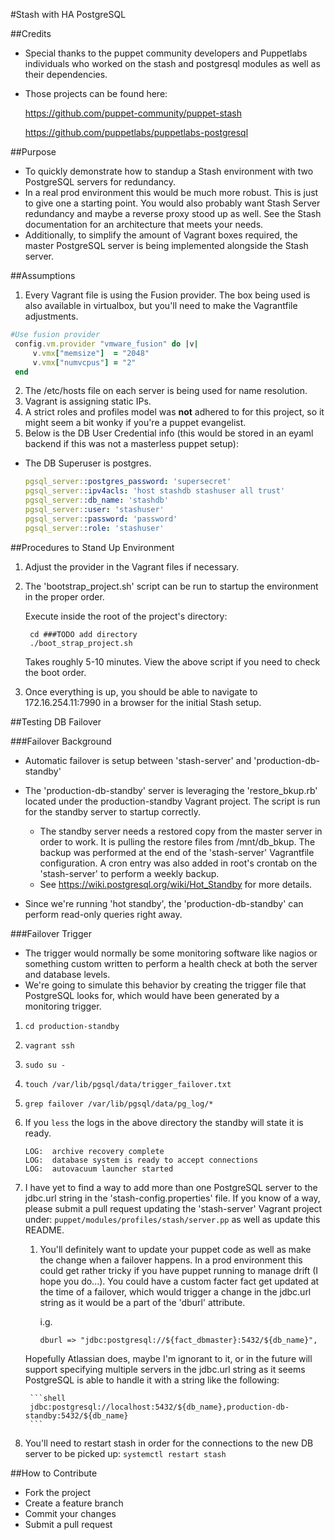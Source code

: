 #Stash with HA PostgreSQL

##Credits

* Special thanks to the puppet community developers and Puppetlabs individuals who worked on the stash and postgresql modules as well as their dependencies.

* Those projects can be found here:

	https://github.com/puppet-community/puppet-stash 
	
	https://github.com/puppetlabs/puppetlabs-postgresql
	

##Purpose

* To quickly demonstrate how to standup a Stash environment with two PostgreSQL servers for redundancy.
* In a real prod environment this would be much more robust.  This is just to give one a starting point.  You would also probably want Stash Server redundancy and maybe a reverse proxy stood up as well.  See the Stash documentation for an architecture that meets your needs.  
* Additionally, to simplify the amount of Vagrant boxes required, the master PostgreSQL server is being implemented alongside the Stash server.

##Assumptions

 1. Every Vagrant file is using the Fusion provider.  The box being used is also available in virtualbox, but you'll need to make the Vagrantfile adjustments.
 
 ```ruby
 #Use fusion provider
  config.vm.provider "vmware_fusion" do |v|
      v.vmx["memsize"]  = "2048"
      v.vmx["numvcpus"] = "2"
  end
```

 2. The /etc/hosts file on each server is being used for name resolution.
 3. Vagrant is assigning static IPs.  
 4. A strict roles and profiles model was **not** adhered to for this project, so it might seem a bit wonky if you're a puppet evangelist.
 5. Below is the DB User Credential info (this would be stored in an eyaml backend if this was not a masterless puppet setup):
 
 - The DB Superuser is postgres.
    

    ```yaml
    pgsql_server::postgres_password: 'supersecret'
    pgsql_server::ipv4acls: 'host stashdb stashuser all trust'
    pgsql_server::db_name: 'stashdb'
    pgsql_server::user: 'stashuser'
    pgsql_server::password: 'password'
    pgsql_server::role: 'stashuser'    
    ```
 

##Procedures to Stand Up Environment

1. Adjust the provider in the Vagrant files if necessary.
2. The 'bootstrap\_project.sh' script can be run to startup the environment in the proper order.

    Execute inside the root of the project's directory:
    

 	```shell
     cd ###TODO add directory
     ./boot_strap_project.sh
    ```
    
    
   Takes roughly 5-10 minutes.
   View the above script if you need to check the boot order.
    
3. Once everything is up, you should be able to navigate to 172.16.254.11:7990 in a browser for the initial Stash setup.
     
##Testing DB Failover 


###Failover Background


* Automatic failover is setup between 'stash-server' and 'production-db-standby'
* The 'production-db-standby' server is leveraging the 'restore\_bkup.rb' located under the production-standby Vagrant project.  The script is run for the standby server to startup correctly.
    - The standby server needs a restored copy from the master server in order to work.  It is pulling the restore files from /mnt/db\_bkup.  The backup was performed at the end of the 'stash-server' Vagrantfile configuration.  A cron entry was also added in root's crontab on the 'stash-server' to perform a weekly backup.
    - See https://wiki.postgresql.org/wiki/Hot_Standby for more details.
    
* Since we're running 'hot standby', the 'production-db-standby' can perform read-only queries right away. 


###Failover Trigger
* The trigger would normally be some monitoring software like nagios or something custom written to perform a health check at both the server and database levels.
* We're going to simulate this behavior by creating the trigger file that PostgreSQL looks for, which would have been generated by a monitoring trigger.

1. ```cd production-standby```
2. ```vagrant ssh```
3. ```sudo su -```
4. ```touch /var/lib/pgsql/data/trigger_failover.txt```
5. ```grep failover /var/lib/pgsql/data/pg_log/*```
6. If you ```less``` the logs in the above directory the standby will state it is ready.

	```shell
	LOG:  archive recovery complete
	LOG:  database system is ready to accept connections
	LOG:  autovacuum launcher started
	```
	
7. I have yet to find a way to add more than one PostgreSQL server to the jdbc.url string in the 'stash-config.properties' file.  If you know of a way, please submit a pull request updating the 'stash-server' Vagrant project under: ```puppet/modules/profiles/stash/server.pp``` as well as update this README.
	
	1. You'll definitely want to update your puppet code as well as make the change when a failover happens.  In a prod environment this could get rather tricky if you have puppet running to manage drift (I hope you do...).  You could have a custom facter fact get updated at the time of a failover, which would trigger a change in the jdbc.url string as it would be a part of the 'dburl' attribute.
  
		i.g.
		```puppet
  		dburl => "jdbc:postgresql://${fact_dbmaster}:5432/${db_name}",
		```
		
	 Hopefully Atlassian does, maybe I'm ignorant to it, or in the future will support specifying multiple servers in the jdbc.url string as it seems PostgreSQL is able to handle it with a string like the following:
  

		```shell
 		jdbc:postgresql://localhost:5432/${db_name},production-db-standby:5432/${db_name}
 		```
	
		
8. You'll need to restart stash in order for the connections to the new DB server to be picked up: ```systemctl restart stash```


##How to Contribute

* Fork the project
* Create a feature branch
* Commit your changes
* Submit a pull request








